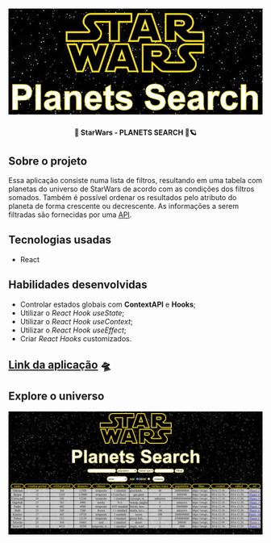 <h1 align="center">
  <img alt="SW - Planets Search" title="StarWars - Planets Search" src="./public/SWPS.png">
</h1>

<h4 align="center"> 
  🚀 StarWars - PLANETS SEARCH 🔎🪐
</h4>

## Sobre o projeto

Essa aplicação consiste numa lista de filtros, resultando em uma tabela com planetas do universo de StarWars de acordo com as condições dos filtros somados. Também é possível ordenar os resultados pelo atributo do planeta de forma crescente ou decrescente.
As informações a serem filtradas são fornecidas por uma <a href="https://swapi-trybe.herokuapp.com/api/planets/">API</a>.

## Tecnologias usadas
- React

## Habilidades desenvolvidas
- Controlar estados globais com **ContextAPI** e **Hooks**;
- Utilizar o _React Hook useState_;
- Utilizar o _React Hook useContext_;
- Utilizar o _React Hook useEffect_;
- Criar _React Hooks_ customizados.

## [Link da aplicação](https://palenske-sw-planets-search.herokuapp.com/) 🛸

## Explore o universo
<img alt="rodando aplicação planets search" src="./public/planetSearch.gif">
